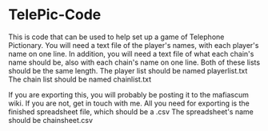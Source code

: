 # TelePic-Code
This is code that can be used to help set up a game of Telephone Pictionary.
You will need a text file of the player's names, with each player's name on one line. In addition, you will need a text file of what each chain's name should be, also with each chain's name on one line. Both of these lists should be the same length.
The player list should be named playerlist.txt
The chain list should be named chainlist.txt

If you are exporting this, you will probably be posting it to the mafiascum wiki. If you are not, get in touch with me.
All you need for exporting is the finished spreadsheet file, which should be a .csv
The spreadsheet's name should be chainsheet.csv
